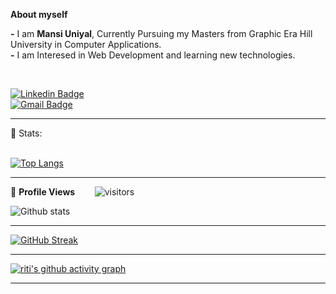 

 **About myself**<br>

**-** I am **Mansi Uniyal**, Currently Pursuing my Masters from Graphic Era Hill University in Computer Applications. <br>
**-** I am Interesed in Web Development and learning new technologies.
 <br>



<br>

[![Linkedin Badge](https://img.shields.io/badge/-MansiUniyal-blue?style=flat-square&logo=Linkedin&logoColor=white&link=https://www.linkedin.com/in/mansi-uniyal-4247b2165/)](https://www.linkedin.com/in/mansi-uniyal-4247b2165/)<br>
[![Gmail Badge](https://img.shields.io/badge/-mansiuniyal2703@gmail.com-c14438?style=flat-square&logo=Gmail&logoColor=white&link=mailto:mansiuniyal2703@gmail.com)](mailto:mansiuniyal2703@gmail.com)

---



 📶 Stats:<br><br>
 
 [![Top Langs](https://github-readme-stats.vercel.app/api/top-langs/?username=Mansiuniyal&theme=dark&layout=compact&align=right&width=40%)](https://github.com/anuraghazra/github-readme-stats)
 
 ---
 
🌱 **Profile Views**&nbsp;&nbsp;&nbsp;&nbsp;&nbsp;&nbsp;&nbsp;
![visitors](https://profile-counter.glitch.me/mansiuniyal2703/count.svg?align=center)

 ![Github stats](https://github-readme-stats.vercel.app/api?username=Mansiuniyal)  
 
 
 <hr>
 
 
 [![GitHub Streak](https://github-readme-streak-stats.herokuapp.com/?user=Mansiuniyal&currStreakNum=2FD3EB&fire=pink&sideLabels=F00&theme=nightowl)](https://git.io/streak-stats)       
         

---
 

[![riti's github activity graph](https://activity-graph.herokuapp.com/graph?username=Mansiuniyal&theme=react-dark)](https://github.com/Mansiuniyal/github-readme-activity-graph)

  

---
  </code>
</p>


<!-- ![My github stats](https://github-readme-stats.vercel.app/api?username=Mansiuniyal&show_icons=true&title_color=fff&icon_color=79ff97&text_color=9f9f9f&bg_color=151515&count_private=true&width=40%&align=left) 
<center><img src="https://logimp.files.wordpress.com/2019/01/viral-p-1.gif?w=736&zoom=2" align="right" width="30%"></center>




 -->

